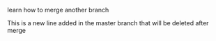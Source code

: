 learn how to merge another branch

This is a new line added in the master branch that will be deleted after merge
